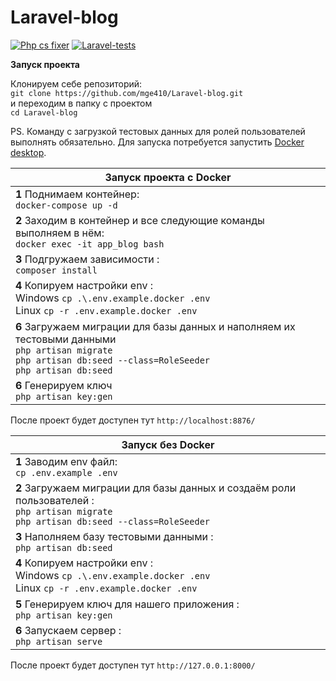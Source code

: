 # Laravel-blog

[![Php cs fixer](https://github.com/mge410/Laravel-blog/actions/workflows/linter.yml/badge.svg)](https://github.com/mge410/Laravel-blog/actions/workflows/linter.yml)
[![Laravel-tests](https://github.com/mge410/Laravel-blog/actions/workflows/test.yml/badge.svg)](https://github.com/mge410/Laravel-blog/actions/workflows/test.yml)

**Запуск проекта**

Клонируем себе репозиторий:  
```git clone https://github.com/mge410/Laravel-blog.git ```  
и переходим в папку с проектом   
```cd Laravel-blog ```

PS. Команду с загрузкой тестовых данных для ролей пользователей выполнять обязательно. Для запуска потребуется запустить [Docker desktop](https://www.docker.com/products/docker-desktop/).

| **Запуск проекта с Docker**                                                                                                                                                                |
|--------------------------------------------------------------------------------------------------------------------------------------------------------------------------------------------|
| **1** Поднимаем контейнер: <br>  ```docker-compose up -d```                                                                                                                                |
| **2** Заходим в контейнер и все следующие команды выполняем в нём: <br>```docker exec -it app_blog bash ```                                                                                |
| **3** Подгружаем зависимости : <br>```composer install ```                                                                                                                                 |
| **4** Копируем настройки env :  <br> Windows ```cp .\.env.example.docker .env  ``` <br> Linux  ```cp -r .env.example.docker .env ```                                                       |
| **6** Загружаем миграции для базы данных и наполняем их тестовыми данными <br>```php artisan migrate ``` <br> ```php artisan db:seed --class=RoleSeeder ``` <br> ```php artisan db:seed``` |
| **6** Генерируем ключ   <br>```php artisan key:gen```                                                                                                                                      |

После проект будет доступен тут ```http://localhost:8876/```

| **Запуск без Docker**                                                                                                                                      |
|------------------------------------------------------------------------------------------------------------------------------------------------------------|
| **1** Заводим env файл: <br>  ```cp .env.example .env```                                                                                                   |
| **2** Загружаем миграции для базы данных и создаём роли пользователей : <br>  ```php artisan migrate``` <br>  ```php artisan db:seed --class=RoleSeeder``` |
| **3** Наполняем базу тестовыми данными :  <br>  ```php artisan db:seed```                                                                                  |
| **4** Копируем настройки env :  <br> Windows ```cp .\.env.example.docker .env ``` <br> Linux  ```cp -r .env.example.docker .env ```                        |
| **5** Генерируем ключ для нашего приложения :  <br> ```php artisan key:gen```                                                                              |
| **6** Запускаем сервер : <br>  ```php artisan serve```                                                                                                     |

После проект будет доступен тут ```http://127.0.0.1:8000/```
